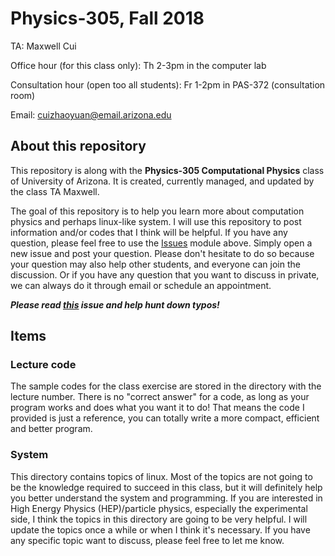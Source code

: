 # Physics-305, Fall 2018
TA: Maxwell Cui

Office hour (for this class only): Th 2-3pm in the computer lab

Consultation hour (open too all students): Fr 1-2pm in PAS-372 (consultation room)

Email: cuizhaoyuan@email.arizona.edu

## About this repository
This repository is along with the **Physics-305 Computational Physics** class of University of Arizona. It is created, currently managed, and updated by the class TA Maxwell.

The goal of this repository is to help you learn more about computation physics and perhaps linux-like system.
I will use this repository to post information and/or codes that I think will be helpful.
If you have any question, please feel free to use the [Issues](https://github.com/maxwellcui/phys305/issues) module above.
Simply open a new issue and post your question. Please don't hesitate to do so because your question may also help other students, and everyone can join the discussion. Or if you have any question that you want to discuss in private, we can always do it through email or schedule an appointment.

***Please read [this](https://github.com/maxwellcui/phys305/issues/1) issue and help hunt down typos!***

## Items
### Lecture code
The sample codes for the class exercise are stored in the directory with the lecture number. There is no "correct answer" for a code, as long as your program works and does what you want it to do! That means the code I provided is just a reference, you can totally write a more compact, efficient and better program.

### System
This directory contains topics of linux. Most of the topics are not going to be the knowledge required to succeed in this class, but it will definitely help you better understand the system and programming. If you are interested in High Energy Physics (HEP)/particle physics, especially the experimental side, I think the topics in this directory are going to be very helpful. I will update the topics once a while or when I think it's necessary. If you have any specific topic want to discuss, please feel free to let me know.
